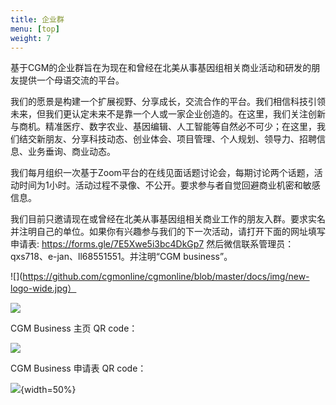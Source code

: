 ```yaml
---
title: 企业群
menu: [top]
weight: 7
---
```


基于CGM的企业群旨在为现在和曾经在北美从事基因组相关商业活动和研发的朋友提供一个母语交流的平台。

我们的愿景是构建一个扩展视野、分享成长，交流合作的平台。我们相信科技引领未来，但我们更认定未来不是靠一个人或一家企业创造的。在这里，我们关注创新与商机。精准医疗、数字农业、基因编辑、人工智能等自然必不可少；在这里，我们结交新朋友、分享科技动态、创业体会、项目管理、个人规划、领导力、招聘信息、业务垂询、商业动态。

我们每月组织一次基于Zoom平台的在线见面话题讨论会，每期讨论两个话题，活动时间为1小时。活动过程不录像、不公开。要求参与者自觉回避商业机密和敏感信息。

我们目前只邀请现在或曾经在北美从事基因组相关商业工作的朋友入群。要求实名并注明自己的单位。如果你有兴趣参与我们的下一次活动，请打开下面的网址填写申请表:
https://forms.gle/7E5Xwe5i3bc4DkGp7
然后微信联系管理员：qxs718、e-jan、ll68551551。并注明“CGM business”。

![](https://github.com/cgmonline/cgmonline/blob/master/docs/img/new-logo-wide.jpg）

![](https://github.com/cgmonline/cgmonline/blob/master/docs/img/CGM%20Business.png)


CGM Business 主页 QR code：

![](https://github.com/cgmonline/cgmonline/blob/master/docs/img/CGM_businessQRcode.png)


CGM Business 申请表 QR code：

![](https://github.com/cgmonline/cgmonline/blob/master/docs/img/CGM_Business_applicationQRcode.png){width=50%}
 



